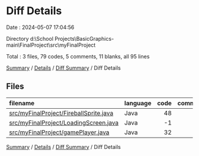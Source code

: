 # Diff Details

Date : 2024-05-07 17:04:56

Directory d:\\School Projects\\BasicGraphics-main\\FinalProject\\src\\myFinalProject

Total : 3 files,  79 codes, 5 comments, 11 blanks, all 95 lines

[Summary](results.md) / [Details](details.md) / [Diff Summary](diff.md) / Diff Details

## Files
| filename | language | code | comment | blank | total |
| :--- | :--- | ---: | ---: | ---: | ---: |
| [src/myFinalProject/FireballSprite.java](/src/myFinalProject/FireballSprite.java) | Java | 48 | 4 | 8 | 60 |
| [src/myFinalProject/LoadingScreen.java](/src/myFinalProject/LoadingScreen.java) | Java | -1 | 1 | 0 | 0 |
| [src/myFinalProject/gamePlayer.java](/src/myFinalProject/gamePlayer.java) | Java | 32 | 0 | 3 | 35 |

[Summary](results.md) / [Details](details.md) / [Diff Summary](diff.md) / Diff Details